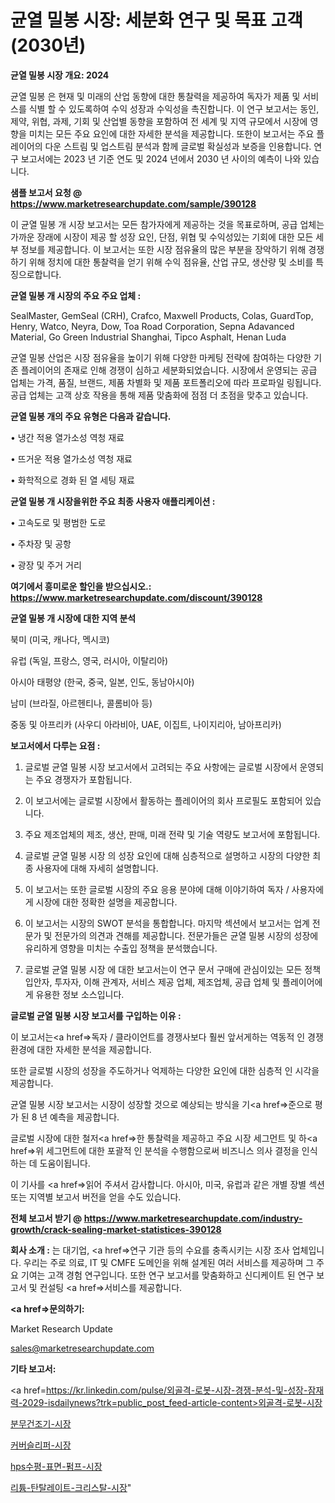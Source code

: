 # 균열 밀봉 시장: 세분화 연구 및 목표 고객(2030년)

<strong>균열 밀봉 시장 개요: 2024</strong>

균열 밀봉 은 현재 및 미래의 산업 동향에 대한 통찰력을 제공하여 독자가 제품 및 서비스를 식별 할 수 있도록하여 수익 성장과 수익성을 촉진합니다. 이 연구 보고서는 동인, 제약, 위협, 과제, 기회 및 산업별 동향을 포함하여 전 세계 및 지역 규모에서 시장에 영향을 미치는 모든 주요 요인에 대한 자세한 분석을 제공합니다. 또한이 보고서는 주요 플레이어의 다운 스트림 및 업스트림 분석과 함께 글로벌 확실성과 보증을 인용합니다. 연구 보고서에는 2023 년 기준 연도 및 2024 년에서 2030 년 사이의 예측이 나와 있습니다.



<strong>샘플 보고서 요청 @ <a href=https://www.marketresearchupdate.com/sample/390128>https://www.marketresearchupdate.com/sample/390128</a></strong>

이 균열 밀봉 개 시장 보고서는 모든 참가자에게 제공하는 것을 목표로하며, 공급 업체는 가까운 장래에 시장이 제공 할 성장 요인, 단점, 위협 및 수익성있는 기회에 대한 모든 세부 정보를 제공합니다. 이 보고서는 또한 시장 점유율의 많은 부분을 장악하기 위해 경쟁하기 위해 정치에 대한 통찰력을 얻기 위해 수익 점유율, 산업 규모, 생산량 및 소비를 특징으로합니다.



<strong>균열 밀봉 개 시장의 주요 주요 업체 :</strong>

SealMaster, GemSeal (CRH), Crafco, Maxwell Products, Colas, GuardTop, Henry, Watco, Neyra, Dow, Toa Road Corporation, Sepna Adavanced Material, Go Green Industrial Shanghai, Tipco Asphalt, Henan Luda

균열 밀봉 산업은 시장 점유율을 높이기 위해 다양한 마케팅 전략에 참여하는 다양한 기존 플레이어의 존재로 인해 경쟁이 심하고 세분화되었습니다. 시장에서 운영되는 공급 업체는 가격, 품질, 브랜드, 제품 차별화 및 제품 포트폴리오에 따라 프로파일 링됩니다. 공급 업체는 고객 상호 작용을 통해 제품 맞춤화에 점점 더 초점을 맞추고 있습니다.



<strong>균열 밀봉 개의 주요 유형은 다음과 같습니다.</strong>

• 냉간 적용 열가소성 역청 재료

• 뜨거운 적용 열가소성 역청 재료

• 화학적으로 경화 된 열 세팅 재료



<strong>균열 밀봉 개 시장을위한 주요 최종 사용자 애플리케이션 :</strong>

• 고속도로 및 평범한 도로

• 주차장 및 공항

• 광장 및 주거 거리



<strong>여기에서 흥미로운 할인을 받으십시오.: <a href=https://www.marketresearchupdate.com/discount/390128>https://www.marketresearchupdate.com/discount/390128</a></strong>



<strong>균열 밀봉 개 시장에 대한 지역 분석</strong>

북미 (미국, 캐나다, 멕시코)

유럽 (독일, 프랑스, 영국, 러시아, 이탈리아)

아시아 태평양 (한국, 중국, 일본, 인도, 동남아시아)

남미 (브라질, 아르헨티나, 콜롬비아 등)

중동 및 아프리카 (사우디 아라비아, UAE, 이집트, 나이지리아, 남아프리카)



<strong>보고서에서 다루는 요점 :</strong>

1. 글로벌 균열 밀봉 시장 보고서에서 고려되는 주요 사항에는 글로벌 시장에서 운영되는 주요 경쟁자가 포함됩니다.

2. 이 보고서에는 글로벌 시장에서 활동하는 플레이어의 회사 프로필도 포함되어 있습니다.

3. 주요 제조업체의 제조, 생산, 판매, 미래 전략 및 기술 역량도 보고서에 포함됩니다.

4. 글로벌 균열 밀봉 시장 의 성장 요인에 대해 심층적으로 설명하고 시장의 다양한 최종 사용자에 대해 자세히 설명합니다.

5. 이 보고서는 또한 글로벌 시장의 주요 응용 분야에 대해 이야기하여 독자 / 사용자에게 시장에 대한 정확한 설명을 제공합니다.

6. 이 보고서는 시장의 SWOT 분석을 통합합니다. 마지막 섹션에서 보고서는 업계 전문가 및 전문가의 의견과 견해를 제공합니다. 전문가들은 균열 밀봉 시장의 성장에 유리하게 영향을 미치는 수출입 정책을 분석했습니다.

7. 글로벌 균열 밀봉 시장 에 대한 보고서는이 연구 문서 구매에 관심이있는 모든 정책 입안자, 투자자, 이해 관계자, 서비스 제공 업체, 제조업체, 공급 업체 및 플레이어에게 유용한 정보 소스입니다.



<strong>글로벌 균열 밀봉 시장 보고서를 구입하는 이유 :</strong>

이 보고서는<a href=>독자 / 클</a>라이언트를 경쟁사보다 훨씬 앞서게하는 역동적 인 경쟁 환경에 대한 자세한 분석을 제공합니다.

또한 글로벌 시장의 성장을 주도하거나 억제하는 다양한 요인에 대한 심층적 인 시각을 제공합니다.

균열 밀봉 시장 보고서는 시장이 성장할 것으로 예상되는 방식을 기<a href=>준으로</a> 평가 된 8 년 예측을 제공합니다.

글로벌 시장에 대한 철저<a href=>한 통찰력</a>을 제공하고 주요 시장 세그먼트 및 하<a href=>위 세그</a>먼트에 대한 포괄적 인 분석을 수행함으로써 비즈니스 의사 결정을 인식하는 데 도움이됩니다.

이 기사를 <a href=>읽어 주</a>셔서 감사합니다. 아시아, 미국, 유럽과 같은 개별 장별 섹션 또는 지역별 보고서 버전을 얻을 수도 있습니다.



<strong>전체 보고서 받기 @ <a href=https://www.marketresearchupdate.com/industry-growth/crack-sealing-market-statistices-390128>https://www.marketresearchupdate.com/industry-growth/crack-sealing-market-statistices-390128</a></strong>



<strong>회사 소개 :</strong>
는 대기업, <a href=>연구 기</a>관 등의 수요를 충족시키는 시장 조사 업체입니다. 우리는 주로 의료, IT 및 CMFE 도메인을 위해 설계된 여러 서비스를 제공하며 그 주요 기여는 고객 경험 연구입니다. 또한 연구 보고서를 맞춤화하고 신디케이트 된 연구 보고서 및 컨설팅 <a href=>서비</a>스를 제공합니다.



<strong><a href=>문의하기:</a></strong>

Market Research Update

sales@marketresearchupdate.com



<strong>기타 보고서:</strong>

<a href=https://kr.linkedin.com/pulse/외골격-로봇-시장-경쟁-분석-및-성장-잠재력-2029-isdailynews?trk=public_post_feed-article-content>외골격-로봇-시장</a>

<a href=https://www.linkedin.com/pulse/분무건조기-시장-동향-및-성장-전망-market-matrix-musings-analysis/>분무건조기-시장</a>

<a href=https://www.linkedin.com/pulse/커버슬리퍼-시장-규모-및-성장-2023-survey-savvy-insights-360-analysis-ulzzf/>커버슬리퍼-시장</a>

<a href=https://www.linkedin.com/pulse/hps수평-표면-펌프-시장-규모-및-성장-2023-consumer-connection-compendium-ana-ga9of/>hps수평-표면-펌프-시장</a>

<a href=https://www.linkedin.com/pulse/리튬-탄탈레이트-크리스탈-시장-현재-및-미래-성장-2030-data-dive-diaries-24-analysis-mj5gc/>리튬-탄탈레이트-크리스탈-시장</a>"
